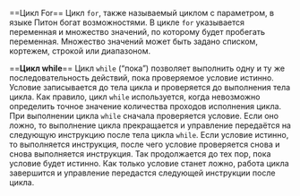 ==Цикл For==
Цикл `for`, также называемый циклом с параметром, в языке Питон богат возможностями. В цикле `for` указывается переменная и множество значений, по которому будет пробегать переменная. Множество значений может быть задано списком, кортежем, строкой или диапазоном.

==**Цикл while**==
Цикл `while` (“пока”) позволяет выполнить одну и ту же последовательность действий, пока проверяемое условие истинно. Условие записывается до тела цикла и проверяется до выполнения тела цикла. Как правило, цикл `while` используется, когда невозможно определить точное значение количества проходов исполнения цикла.
При выполнении цикла `while` сначала проверяется условие. Если оно ложно, то выполнение цикла прекращается и управление передаётся на следующую инструкцию после тела цикла `while`. Если условие истинно, то выполняется инструкция, после чего условие проверяется снова и снова выполняется инструкция. Так продолжается до тех пор, пока условие будет истинно. Как только условие станет ложно, работа цикла завершится и управление передастся следующей инструкции после цикла.
